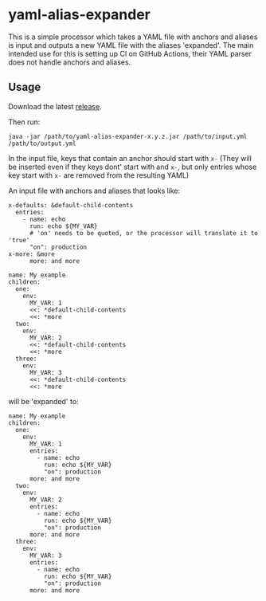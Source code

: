 # yaml-alias-expander

This is a simple processor which takes a YAML file with anchors and aliases is input and outputs a new YAML file with the aliases 'expanded'.
The main intended use for this is setting up CI on GitHub Actions, their YAML parser does
not handle anchors and aliases.

## Usage
Download the latest [release](https://github.com/kabir/yaml-alias-expander/releases).

Then run:
```
java -jar /path/to/yaml-alias-expander-x.y.z.jar /path/to/input.yml /path/to/output.yml
```

In the input file, keys that contain an anchor should start with `x-` (They will be inserted even if they
keys dont' start with and `x-`, but only entries whose key start with `x-` are removed from the resulting YAML)

An input file with anchors and aliases that looks like:
```
x-defaults: &default-child-contents
  entries:
    - name: echo
      run: echo ${MY_VAR}
      # 'on' needs to be quoted, or the processor will translate it to 'true'
      "on": production
x-more: &more
      more: and more

name: My example
children:
  one:
    env:
      MY_VAR: 1
      <<: *default-child-contents
      <<: *more
  two:
    env:
      MY_VAR: 2
      <<: *default-child-contents
      <<: *more
  three:
    env:
      MY_VAR: 3
      <<: *default-child-contents
      <<: *more
```
will be 'expanded' to:
```
name: My example
children:
  one:
    env:
      MY_VAR: 1
      entries:
        - name: echo
          run: echo ${MY_VAR}
          "on": production
      more: and more
  two:
    env:
      MY_VAR: 2
      entries:
        - name: echo
          run: echo ${MY_VAR}
          "on": production
      more: and more
  three:
    env:
      MY_VAR: 3
      entries:
        - name: echo
          run: echo ${MY_VAR}
          "on": production
      more: and more

```
